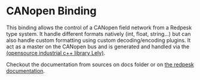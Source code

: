 # CANopen Binding

This binding allows the control of a CANopen field network from a Redpesk type system. It handle different formats natively (int, float, string...) but can also handle custom formatting using custom decoding/encoding plugins.
It act as a master on the CANopen bus and is generated and handled via the [(opensource industrial c++ library Lely)](https://opensource.lely.com/canopen/).

Checkout the documentation from sources on docs folder or on [the redpesk documentation](https://docs.redpesk.bzh/docs/en/master/redpesk-core/canopen/1-architecture_presentation.html).
